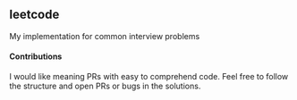 ## leetcode
My implementation for common interview problems

#### Contributions
I would like meaning PRs with easy to comprehend code. Feel free to follow the structure and open PRs or bugs in the solutions. 
